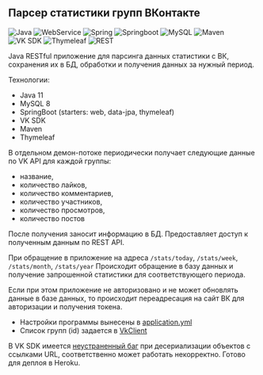 ## Парсер статистики групп ВКонтакте

![Java](https://img.shields.io/badge/-Java-05122A?style=flat&logo=Java&logoColor=FFA518) ![WebService](https://img.shields.io/badge/-WebService-05122A?style=flat) ![Spring](https://img.shields.io/badge/-Spring-05122A?style=flat&logo=Spring&logoColor=71b23c) ![Springboot](https://img.shields.io/badge/-SpringBoot-05122A?style=flat&logo=Springboot&logoColor=71b23c) ![MySQL](https://img.shields.io/badge/-MySQL-05122A?style=flat&logo=MySQL&logoColor=fffffb) ![Maven](https://img.shields.io/badge/-Maven-05122A?style=flat&logo=apachemaven&logoColor=fffffb) ![VK SDK](https://img.shields.io/badge/-VK_SDK-05122A?style=flat&logo=vk) ![Thymeleaf](https://img.shields.io/badge/-Thymeleaf-05122A?style=flat&logo=Thymeleaf) ![REST](https://img.shields.io/badge/-REST-05122A?style=flat)

Java RESTful приложение для парсинга данных статистики с ВК, сохранения их в БД, 
обработки и получения данных за нужный период.



Технологии:
* Java 11
* MySQL 8
* SpringBoot (starters: web, data-jpa, thymeleaf)
* VK SDK
* Maven
* Thymeleaf

В отдельном демон-потоке периодически получает следующие данные по VK API для каждой группы:
 * название, 
 * количество лайков, 
 * количество комментариев, 
 * количество участников, 
 * количество просмотров,
 * количество постов
 
 После получения заносит информацию в БД.
 Предоставляет доступ к полученным данным по REST API. 
 
 При обращение в приложение
  на адреса `/stats/today`, `/stats/week`, `/stats/month`, `/stats/year` 
 Происходит обращение в базу данных и получение запрошенной статистики 
 для соответствующего периода. 
 
 Если при этом приложение не авторизовано и не может обновлять данные в базе 
 данных, то происходит переадресация на сайт ВК для авторизации и получения токена.
 
 * Настройки программы вынесены в [application.yml](application.yml)
 * Список групп (id) задается в [VkClient](src\main\java\ru\list\surkovr\VkClient.java)
 
 В VK SDK имеется [неустраненный баг](https://github.com/VKCOM/vk-java-sdk/issues/178) при десериализации объектов с ссылками URL, 
 соответственно может работать некорректно.
 Готово для деплоя в Heroku.